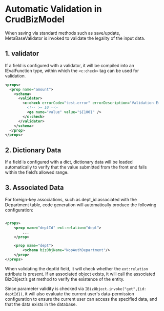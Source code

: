 
# Automatic Validation in CrudBizModel

When saving via standard methods such as save/update, MetaBaseValidator is invoked to validate the legality of the input data.

## 1. validator

If a field is configured with a validator, it will be compiled into an IEvalFunction type, within which the `<c:check>` tag can be used for validation.

```xml
<props>
  <prop name="amount">
    <schema>
      <validator>
        <c:check errorCode="test.error" errorDescription="Validation Error">
          <!-- >= 10 -->
          <ge name="value" value="${100}" />
        </c:check>
      </validator>
    </schema>
  </prop>
</props>
```

## 2. Dictionary Data

If a field is configured with a dict, dictionary data will be loaded automatically to verify that the value submitted from the front end falls within the field’s allowed range.

## 3. Associated Data

For foreign-key associations, such as dept_id associated with the Department table, code generation will automatically produce the following configuration:

```xml

<props>
    <prop name="deptId" ext:relation="dept">
        ...
    </prop>

    <prop name="dept">
        <schema bizObjName="NopAuthDepartment"/>
    </prop>
</props>
```

When validating the deptId field, it will check whether the `ext:relation` attribute is present. If an associated object exists, it will call the associated BizObject’s get method to verify the existence of the entity.

Since parameter validity is checked via `IBizObject.invoke("get",{id: deptId})`, it will also evaluate the current user's data-permission configuration to ensure the current user can access the specified data, and that the data exists in the database.

<!-- SOURCE_MD5:b31ee69008fdb22d8877a08d37accde8-->

